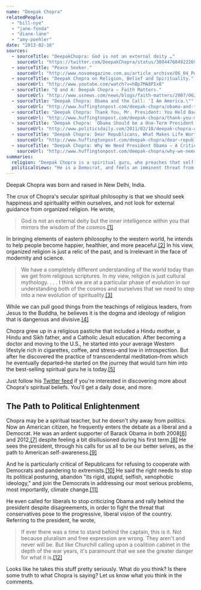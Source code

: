 ```yaml
---
name: "Deepak Chopra"
relatedPeople:
  - "bill-nye"
  - "jane-fonda"
  - "diane-lane"
  - "amy-poehler"
date: "2013-02-16"
sources:
  - sourceTitle: "DeepakChopra: God is not an external deity …"
    sourceUrl: "https://twitter.com/DeepakChopra/status/300447604922269696"
  - sourceTitle: "Peace Seeker."
    sourceUrl: "http://www.novamagazine.com.au/article_archive/06_04_Peace%20seeker.htm"
  - sourceTitle: "Deepak Chopra on Religion, Belief and Spirituality."
    sourceUrl: "http://www.youtube.com/watch?v=hBp7MA8PIx8"
  - sourceTitle: "Q and A: Deepak Chopra – Faith Matters."
    sourceUrl: "http://www.usnews.com/news/blogs/faith-matters/2007/06/12/q-and-a-deepak-chopra"
  - sourceTitle: "Deepak Chopra: Obama and the Call: 'I Am America.\""
    sourceUrl: "http://www.huffingtonpost.com/deepak-chopra/obama-and-the-call-i-am-a_b_80016.html"
  - sourceTitle: "Deepak Chopra: Thank You, Mr. President: You Held Back the Worst."
    sourceUrl: "http://www.huffingtonpost.com/deepak-chopra/thank-you-mr-president-you-held-back-the-worst_b_2077413.html"
  - sourceTitle: "Deepak Chopra: 'Obama Should be a One-Term President.'"
    sourceUrl: "http://www.politicsdaily.com/2011/02/18/deepak-chopra-obama-should-be-a-one-term-president/"
  - sourceTitle: "Deepak Chopra: Dear Republicans, What Makes Life Worth Living?"
    sourceUrl: "http://www.huffingtonpost.com/deepak-chopra/dear-republicans-what-makes-life-worth-living_b_2614996.html"
  - sourceTitle: "Deepak Chopra: Why We Need President Obama — A Critical Moment."
    sourceUrl: "http://www.huffingtonpost.com/deepak-chopra/why-we-need-president-oba_b_900666.html"
summaries:
  religion: "Deepak Chopra is a spiritual guru, who preaches that self-awareness, not organized religion, is the path to peace and happiness."
  politicalViews: "He is a Democrat, and feels an imminent threat from Republican ideology."
---
```


Deepak Chopra was born and raised in New Delhi, India.

The crux of Chopra's secular spiritual philosophy is that we should seek happiness and spirituality within ourselves, and not look for external guidance from organized religion. He wrote,

>God is not an external deity but the inner intelligence within you that mirrors the wisdom of the cosmos.<a class="source-citation" href="#https%3A%2F%2Ftwitter.com%2FDeepakChopra%2Fstatus%2F300447604922269696" title="DeepakChopra: God is not an external deity …">[1]</a>

In bringing elements of eastern philosophy to the western world, he intends to help people become happier, healthier, and more peaceful.<a class="source-citation" href="#http%3A%2F%2Fwww.novamagazine.com.au%2Farticle_archive%2F06_04_Peace%2520seeker.htm" title="Peace Seeker.">[2]</a> In his view, organized religion is just a relic of the past, and is irrelevant in the face of modernity and science.

>We have a completely different understanding of the world today than we get from religious scriptures. In my view, religion is just cultural mythology. . . . I think we are at a particular phase of evolution in our understanding both of the cosmos and ourselves that we need to step into a new evolution of spirituality.<a class="source-citation" href="#http%3A%2F%2Fwww.youtube.com%2Fwatch%3Fv%3DhBp7MA8PIx8" title="Deepak Chopra on Religion, Belief and Spirituality.">[3]</a>

While we can pull good things from the teachings of religious leaders, from Jesus to the Buddha, he believes it is the dogma and ideology of religion that is dangerous and divisive.<a class="source-citation" href="#http%3A%2F%2Fwww.usnews.com%2Fnews%2Fblogs%2Ffaith-matters%2F2007%2F06%2F12%2Fq-and-a-deepak-chopra" title="Q and A: Deepak Chopra – Faith Matters.">[4]</a>

Chopra grew up in a religious pastiche that included a Hindu mother, a Hindu and Sikh father, and a Catholic Jesuit education. After becoming a doctor and moving to the U.S., he started into your average Western lifestyle rich in cigarettes, coffee, and stress–and low in introspection. But after he discovered the practice of transcendental meditation–from which he eventually departed–he started on the journey that would turn him into the best-selling spiritual guru he is today.<a class="source-citation" href="#http%3A%2F%2Fwww.novamagazine.com.au%2Farticle_archive%2F06_04_Peace%2520seeker.htm" title="Peace Seeker.">[5]</a>

Just follow his [Twitter feed](https://twitter.com/DeepakChopra) if you're interested in discovering more about Chopra's spiritual beliefs. You'll get a daily dose, and more.


## The Path to Political Enlightenment

Chopra may be a spiritual teacher, but he doesn't shy away from politics. Now an American citizen, he frequently enters the debate as a liberal and a Democrat. He was an ardent supporter of Barack Obama in both 2008<a class="source-citation" href="#http%3A%2F%2Fwww.huffingtonpost.com%2Fdeepak-chopra%2Fobama-and-the-call-i-am-a_b_80016.html" title="Deepak Chopra: Obama and the Call: &apos;I Am America.&quot;">[6]</a> and 2012,<a class="source-citation" href="#http%3A%2F%2Fwww.huffingtonpost.com%2Fdeepak-chopra%2Fthank-you-mr-president-you-held-back-the-worst_b_2077413.html" title="Deepak Chopra: Thank You, Mr. President: You Held Back the Worst.">[7]</a> despite feeling a bit disillusioned during his first term.<a class="source-citation" href="#http%3A%2F%2Fwww.politicsdaily.com%2F2011%2F02%2F18%2Fdeepak-chopra-obama-should-be-a-one-term-president%2F" title="Deepak Chopra: &apos;Obama Should be a One-Term President.&apos;">[8]</a> He sees the president, through his calls for us all to be our better selves, as the path to American self-awareness.<a class="source-citation" href="#http%3A%2F%2Fwww.huffingtonpost.com%2Fdeepak-chopra%2Fobama-and-the-call-i-am-a_b_80016.html" title="Deepak Chopra: Obama and the Call: &apos;I Am America.&quot;">[9]</a>

And he is particularly critical of Republicans for refusing to cooperate with Democrats and pandering to extremists.<a class="source-citation" href="#http%3A%2F%2Fwww.huffingtonpost.com%2Fdeepak-chopra%2Fthank-you-mr-president-you-held-back-the-worst_b_2077413.html" title="Deepak Chopra: Thank You, Mr. President: You Held Back the Worst.">[10]</a> He said the right needs to stop its political posturing, abandon "its rigid, stupid, selfish, xenophobic ideology," and join the Democrats in addressing our most serious problems, most importantly, climate change.<a class="source-citation" href="#http%3A%2F%2Fwww.huffingtonpost.com%2Fdeepak-chopra%2Fdear-republicans-what-makes-life-worth-living_b_2614996.html" title="Deepak Chopra: Dear Republicans, What Makes Life Worth Living?">[11]</a>

He even called for liberals to stop criticizing Obama and rally behind the president despite disagreements, in order to fight the threat that conservatives pose to the progressive, liberal vision of the country. Referring to the president, he wrote,

>If ever there was a time to stand behind the captain, this is it. Not because pluralism and free expression are wrong. They aren't and never will be. But like Churchill calling upon a coalition cabinet in the depth of the war years, it's paramount that we see the greater danger for what it is.<a class="source-citation" href="#http%3A%2F%2Fwww.huffingtonpost.com%2Fdeepak-chopra%2Fwhy-we-need-president-oba_b_900666.html" title="Deepak Chopra: Why We Need President Obama — A Critical Moment.">[12]</a>

Looks like he takes this stuff pretty seriously. What do you think? Is there some truth to what Chopra is saying? Let us know what you think in the comments.